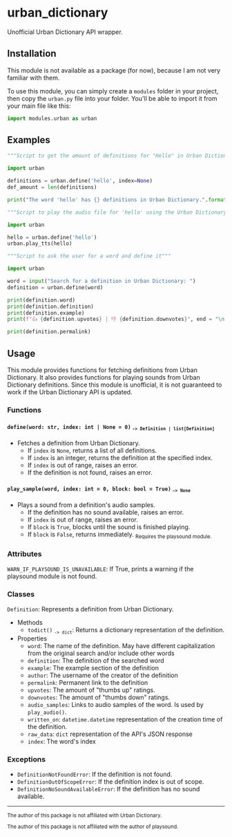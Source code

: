 # urban_dictionary
Unofficial Urban Dictionary API wrapper.

## Installation
This module is not available as a package (for now), because I am not very familiar with them.


To use this module, you can simply create a `modules` folder in your project, then copy the `urban.py` file into your folder. You'll be able to import it from your main file like this:
```py
import modules.urban as urban
```


## Examples

```py
"""Script to get the amount of definitions for "Hello" in Urban Dictionary"""

import urban

definitions = urban.define('hello', index=None)
def_amount = len(definitions)

print("The word 'hello' has {} definitions in Urban Dictionary.".format(def_amount))
```

```py
"""Script to play the audio file for 'hello' using the Urban Dictionary API"""

import urban

hello = urban.define('hello')
urban.play_tts(hello)
```

```py
"""Script to ask the user for a word and define it"""

import urban

word = input("Search for a definition in Urban Dictionary: ")
definition = urban.define(word)

print(definition.word)
print(definition.definition)
print(definition.example)
print(f"👍 {definition.upvotes} | 👎 {definition.downvotes}", end = "\n" * 2)

print(definition.permalink)
```


## Usage

This module provides functions for fetching definitions from Urban Dictionary.
It also provides functions for playing sounds from Urban Dictionary definitions.
Since this module is unofficial, it is not guaranteed to work if the Urban Dictionary API is updated.

### Functions

#### `define(word: str, index: int | None = 0)` <sub>`-> Definition | list[Definition]`</sub>
- Fetches a definition from Urban Dictionary.
  * If `index` is `None`, returns a list of all definitions.
  * If `index` is an integer, returns the definition at the specified index.
  * If `index` is out of range, raises an error.
  * If the definition is not found, raises an error.
        
#### `play_sample(word, index: int = 0, block: bool = True)` <sub>`-> None`</sub>
- Plays a sound from a definition's audio samples.
  * If the definition has no sound available, raises an error.
  * If `index` is out of range, raises an error.
  * If `block` is `True`, blocks until the sound is finished playing.
  * If `block` is `False`, returns immediately.
<sub>Requires the playsound module.</sub>
    
    
### Attributes

`WARN_IF_PLAYSOUND_IS_UNAVAILABLE`: If True, prints a warning if the playsound module is not found.


### Classes

`Definition`: Represents a definition from Urban Dictionary.
- Methods
  * `todict()` <sub>`-> dict`</sub>: Returns a dictionary representation of the definition.
- Properties
  * `word`: The name of the definition. May have different capitalization from the original search and/or include other words
  * `definition`: The definition of the searched word
  * `example`: The example section of the definition
  * `author`: The username of the creator of the definition
  * `permalink`: Permanent link to the definition
  * `upvotes`: The amount of "thumbs up" ratings.
  * `downvotes`: The amount of "thumbs down" ratings.
  * `audio_samples`: Links to audio samples of the word. Is used by `play_audio()`.
  * `written_on`: `datetime.datetime` representation of the creation time of the definition.
  * `raw_data`: `dict` representation of the API's JSON response
  * `index`: The word's index

    
### Exceptions

- `DefinitionNotFoundError`:         If the definition is not found.
- `DefinitionOutOfScopeError`:       If the definition index is out of scope.
- `DefinitionNoSoundAvailableError`: If the definition has no sound available.

----------------------------------------------------------------------------------------

<sub>

The author of this package is not affiliated with Urban Dictionary.

The author of this package is not affiliated with the author of playsound.

</sub>
